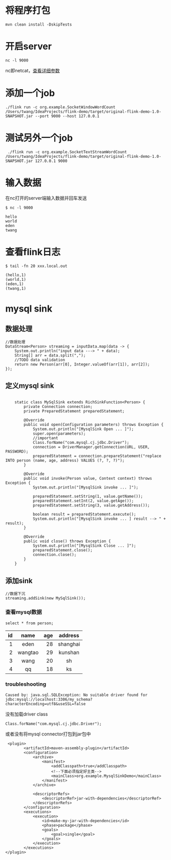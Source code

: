 # 将程序打包

```shell
mvn clean install -DskipTests
```

# 开启server

```shell
nc -l 9000
```

nc即netcat，[查看详细参数](https://www.cnblogs.com/xiangtingshen/p/10909077.html)

# 添加一个job

```shell
./flink run -c org.example.SocketWindowWordCount /Users/twang/IdeaProjects/flink-demo/target/original-flink-demo-1.0-SNAPSHOT.jar --port 9000 --host 127.0.0.1
```

# 测试另外一个job

```shell
 ./flink run -c org.example.SocketTextStreamWordCount /Users/twang/IdeaProjects/flink-demo/target/original-flink-demo-1.0-SNAPSHOT.jar 127.0.0.1 9000
```

# 输入数据

在nc打开的server端输入数据并回车发送

```shell
$ nc -l 9000

hello
world
eden
twang

```

# 查看flink日志

```shell
$ tail -fn 20 xxx.local.out

(hello,1)
(world,1)
(eden,1)
(twang,1)

```

# mysql sink

## 数据处理

```shell
//数据处理
DataStream<Person> streaming = inputData.map(data -> {
    System.out.println("input data ---> " + data);
    String[] arr = data.split(",");
    //TODO data validation
    return new Person(arr[0], Integer.valueOf(arr[1]), arr[2]);
});
```

## 定义mysql sink

```shell

    static class MySqlSink extends RichSinkFunction<Person> {
        private Connection connection;
        private PreparedStatement preparedStatement;

        @Override
        public void open(Configuration parameters) throws Exception {
            System.out.println("[MysqlSink Open ... ]");
            super.open(parameters);
            //important
            Class.forName("com.mysql.cj.jdbc.Driver");
            connection = DriverManager.getConnection(URL, USER, PASSWORD);
            preparedStatement = connection.prepareStatement("replace INTO person (name, age, address) VALUES (?, ?, ?)");
        }

        @Override
        public void invoke(Person value, Context context) throws Exception {
            System.out.println("[MysqlSink invoke ... ]");

            preparedStatement.setString(1, value.getName());
            preparedStatement.setInt(2, value.getAge());
            preparedStatement.setString(3, value.getAddress());

            boolean result = preparedStatement.execute();
            System.out.println("[MysqlSink invoke ... ] result --> " + result);
        }

        @Override
        public void close() throws Exception {
            System.out.println("[MysqlSink Close ... ]");
            preparedStatement.close();
            connection.close();
        }
    }
```

## 添加sink

```shell
//数据下沉
streaming.addSink(new MySqlSink());
```

### 查看mysql数据

```shell
select * from person;
```

id|name|age|address
----:|:-----:|---:|:-----:
1|eden|28|shanghai
2|wangtao|29|kunshan
3|wang|20|sh
4|qq|18|ks

### troubleshooting

```shell
Caused by: java.sql.SQLException: No suitable driver found for jdbc:mysql://localhost:3306/my_schema?characterEncoding=utf8&useSSL=false
```

没有加载driver class

```shell
Class.forName("com.mysql.cj.jdbc.Driver");
```

或者没有将mysql connector打包到jar包中

```shell
 <plugin>
        <artifactId>maven-assembly-plugin</artifactId>
        <configuration>
            <archive>
                <manifest>
                    <addClasspath>true</addClasspath>
                    <!--下面必须指定好主类-->
                    <mainClass>org.example.MysqlSinkDemo</mainClass>
                </manifest>
            </archive>

            <descriptorRefs>
                <descriptorRef>jar-with-dependencies</descriptorRef>
            </descriptorRefs>
        </configuration>
        <executions>
            <execution>
                <id>make-my-jar-with-dependencies</id>
                <phase>package</phase>
                <goals>
                    <goal>single</goal>
                </goals>
            </execution>
        </executions>
</plugin>
```


